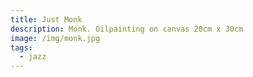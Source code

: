 ```yaml
---
title: Just Monk
description: Monk. Oilpainting on canvas 20cm x 30cm
image: /img/monk.jpg
tags:
  - jazz
---
```

